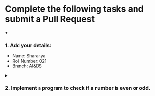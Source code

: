 # Complete the following tasks and submit a Pull Request
<details open>
<summary><h3>1. Add your details: </h3></summary>
<ul>
  <li> Name: Sharanya </li>
  <li> Roll Number: 021 </li>
  <li> Branch: AI&DS </li>
</ul>
</details>
<details>
<summary><h3> 2. Implement a program to check if a number is even or odd. </h3></summary>
<ul>
  <li> Create a new file in the repository and add your code. </li>
  <li> Use any programming language of your choice. </li>
</ul>
</details>
